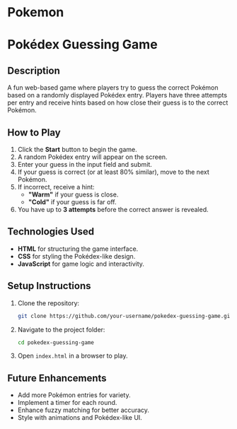 # Pokemon
# Pokédex Guessing Game

## Description
A fun web-based game where players try to guess the correct Pokémon based on a randomly displayed Pokédex entry. Players have three attempts per entry and receive hints based on how close their guess is to the correct Pokémon.

## How to Play
1. Click the **Start** button to begin the game.
2. A random Pokédex entry will appear on the screen.
3. Enter your guess in the input field and submit.
4. If your guess is correct (or at least 80% similar), move to the next Pokémon.
5. If incorrect, receive a hint:
   - **"Warm"** if your guess is close.
   - **"Cold"** if your guess is far off.
6. You have up to **3 attempts** before the correct answer is revealed.

## Technologies Used
- **HTML** for structuring the game interface.
- **CSS** for styling the Pokédex-like design.
- **JavaScript** for game logic and interactivity.

## Setup Instructions
1. Clone the repository:
   ```bash
   git clone https://github.com/your-username/pokedex-guessing-game.git
   ```
2. Navigate to the project folder:
   ```bash
   cd pokedex-guessing-game
   ```
3. Open `index.html` in a browser to play.

## Future Enhancements
- Add more Pokémon entries for variety.
- Implement a timer for each round.
- Enhance fuzzy matching for better accuracy.
- Style with animations and Pokédex-like UI.

